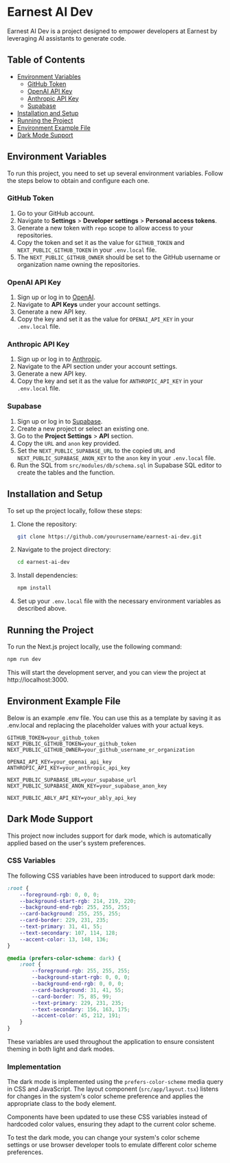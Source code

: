 # Earnest AI Dev

Earnest AI Dev is a project designed to empower developers at Earnest by leveraging AI assistants to generate code.

## Table of Contents

- [Environment Variables](#environment-variables)
  - [GitHub Token](#github-token)
  - [OpenAI API Key](#openai-api-key)
  - [Anthropic API Key](#anthropic-api-key)
  - [Supabase](#supabase)
- [Installation and Setup](#installation-and-setup)
- [Running the Project](#running-the-project)
- [Environment Example File](#environment-example-file)
- [Dark Mode Support](#dark-mode-support)

## Environment Variables

To run this project, you need to set up several environment variables. Follow the steps below to obtain and configure each one.

### GitHub Token

1. Go to your GitHub account.
2. Navigate to **Settings** > **Developer settings** > **Personal access tokens**.
3. Generate a new token with `repo` scope to allow access to your repositories.
4. Copy the token and set it as the value for `GITHUB_TOKEN` and `NEXT_PUBLIC_GITHUB_TOKEN` in your `.env.local` file.
5. The `NEXT_PUBLIC_GITHUB_OWNER` should be set to the GitHub username or organization name owning the repositories.

### OpenAI API Key

1. Sign up or log in to [OpenAI](https://platform.openai.com/).
2. Navigate to **API Keys** under your account settings.
3. Generate a new API key.
4. Copy the key and set it as the value for `OPENAI_API_KEY` in your `.env.local` file.

### Anthropic API Key

1. Sign up or log in to [Anthropic](https://www.anthropic.com/).
2. Navigate to the API section under your account settings.
3. Generate a new API key.
4. Copy the key and set it as the value for `ANTHROPIC_API_KEY` in your `.env.local` file.

### Supabase

1. Sign up or log in to [Supabase](https://supabase.com/).
2. Create a new project or select an existing one.
3. Go to the **Project Settings** > **API** section.
4. Copy the `URL` and `anon` key provided.
5. Set the `NEXT_PUBLIC_SUPABASE_URL` to the copied `URL` and `NEXT_PUBLIC_SUPABASE_ANON_KEY` to the `anon` key in your `.env.local` file.
6. Run the SQL from `src/modules/db/schema.sql` in Supabase SQL editor to create the tables and the function.

## Installation and Setup

To set up the project locally, follow these steps:

1. Clone the repository:
    ```bash
    git clone https://github.com/yourusername/earnest-ai-dev.git
    ```
2. Navigate to the project directory:
    ```bash
    cd earnest-ai-dev
    ```
3. Install dependencies:
    ```bash
    npm install
    ```
4. Set up your `.env.local` file with the necessary environment variables as described above.

## Running the Project

To run the Next.js project locally, use the following command:

```bash
npm run dev
```

This will start the development server, and you can view the project at http://localhost:3000.

## Environment Example File

Below is an example .env file. You can use this as a template by saving it as .env.local and replacing the placeholder values with your actual keys.

```
GITHUB_TOKEN=your_github_token
NEXT_PUBLIC_GITHUB_TOKEN=your_github_token
NEXT_PUBLIC_GITHUB_OWNER=your_github_username_or_organization

OPENAI_API_KEY=your_openai_api_key
ANTHROPIC_API_KEY=your_anthropic_api_key

NEXT_PUBLIC_SUPABASE_URL=your_supabase_url
NEXT_PUBLIC_SUPABASE_ANON_KEY=your_supabase_anon_key

NEXT_PUBLIC_ABLY_API_KEY=your_ably_api_key
```

## Dark Mode Support

This project now includes support for dark mode, which is automatically applied based on the user's system preferences.

### CSS Variables

The following CSS variables have been introduced to support dark mode:

```css
:root {
    --foreground-rgb: 0, 0, 0;
    --background-start-rgb: 214, 219, 220;
    --background-end-rgb: 255, 255, 255;
    --card-background: 255, 255, 255;
    --card-border: 229, 231, 235;
    --text-primary: 31, 41, 55;
    --text-secondary: 107, 114, 128;
    --accent-color: 13, 148, 136;
}

@media (prefers-color-scheme: dark) {
    :root {
        --foreground-rgb: 255, 255, 255;
        --background-start-rgb: 0, 0, 0;
        --background-end-rgb: 0, 0, 0;
        --card-background: 31, 41, 55;
        --card-border: 75, 85, 99;
        --text-primary: 229, 231, 235;
        --text-secondary: 156, 163, 175;
        --accent-color: 45, 212, 191;
    }
}
```

These variables are used throughout the application to ensure consistent theming in both light and dark modes.

### Implementation

The dark mode is implemented using the `prefers-color-scheme` media query in CSS and JavaScript. The layout component (`src/app/layout.tsx`) listens for changes in the system's color scheme preference and applies the appropriate class to the body element.

Components have been updated to use these CSS variables instead of hardcoded color values, ensuring they adapt to the current color scheme.

To test the dark mode, you can change your system's color scheme settings or use browser developer tools to emulate different color scheme preferences.